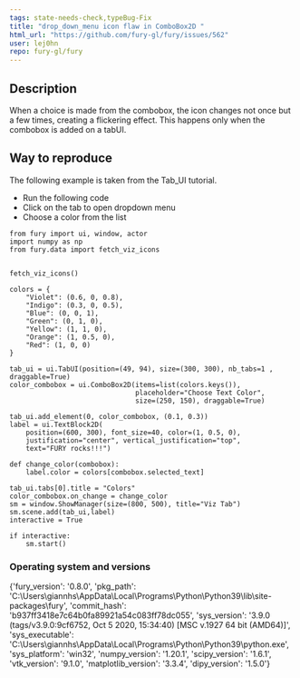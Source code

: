 ```yaml
---
tags: state-needs-check,typeBug-Fix
title: "drop_down_menu icon flaw in ComboBox2D "
html_url: "https://github.com/fury-gl/fury/issues/562"
user: lej0hn
repo: fury-gl/fury
---
```


## Description
When a choice is made from the combobox, the icon changes not once but a few times, creating a flickering effect. This happens only when the combobox is added on a tabUI.


## Way to reproduce
The following example is taken from the Tab_UI tutorial.
- Run the following code
- Click on the tab to open dropdown menu
- Choose a color from the list 

```
from fury import ui, window, actor
import numpy as np
from fury.data import fetch_viz_icons


fetch_viz_icons()

colors = {
    "Violet": (0.6, 0, 0.8),
    "Indigo": (0.3, 0, 0.5),
    "Blue": (0, 0, 1),
    "Green": (0, 1, 0),
    "Yellow": (1, 1, 0),
    "Orange": (1, 0.5, 0),
    "Red": (1, 0, 0)
}

tab_ui = ui.TabUI(position=(49, 94), size=(300, 300), nb_tabs=1 , draggable=True)
color_combobox = ui.ComboBox2D(items=list(colors.keys()),
                               placeholder="Choose Text Color",
                               size=(250, 150), draggable=True)

tab_ui.add_element(0, color_combobox, (0.1, 0.3))
label = ui.TextBlock2D(
    position=(600, 300), font_size=40, color=(1, 0.5, 0),
    justification="center", vertical_justification="top",
    text="FURY rocks!!!")                               

def change_color(combobox):
    label.color = colors[combobox.selected_text]

tab_ui.tabs[0].title = "Colors"
color_combobox.on_change = change_color
sm = window.ShowManager(size=(800, 500), title="Viz Tab")
sm.scene.add(tab_ui,label)
interactive = True

if interactive:
    sm.start()
```


### Operating system and versions
{'fury_version': '0.8.0', 'pkg_path': 'C:\\Users\\giannhs\\AppData\\Local\\Programs\\Python\\Python39\\lib\\site-packages\\fury', 'commit_hash': 'b937ff3418e7c64b0fa89921a54c083ff78dc055', 'sys_version': '3.9.0 (tags/v3.9.0:9cf6752, Oct  5 2020, 15:34:40) [MSC v.1927 64 bit (AMD64)]', 'sys_executable': 'C:\\Users\\giannhs\\AppData\\Local\\Programs\\Python\\Python39\\python.exe', 'sys_platform': 'win32', 'numpy_version': '1.20.1', 'scipy_version': '1.6.1', 'vtk_version': '9.1.0', 'matplotlib_version': '3.3.4', 'dipy_version': '1.5.0'}
